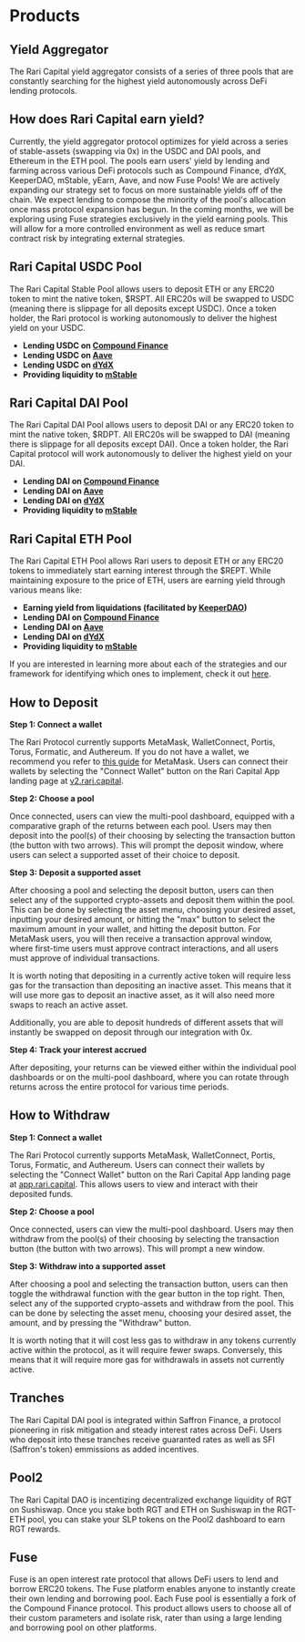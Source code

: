 # Products

## Yield Aggregator

The Rari Capital yield aggregator consists of a series of three pools that are constantly searching for the highest yield autonomously across DeFi lending protocols. 

## How does Rari Capital earn yield?

Currently, the yield aggregator protocol optimizes for yield across a series of stable-assets (swapping via 0x) in the USDC and DAI pools, and Ethereum in the ETH pool. The pools earn users' yield by lending and farming across various DeFi protocols such as Compound Finance, dYdX, KeeperDAO, mStable, yEarn, Aave, and now Fuse Pools! We are actively expanding our strategy set to focus on more sustainable yields off of the chain. We expect lending to compose the minority of the pool's allocation once mass protocol expansion has begun. In the coming months, we will be exploring using Fuse strategies exclusively in the yield earning pools. This will allow for a more controlled environment as well as reduce smart contract risk by integrating external strategies. 

## Rari Capital USDC Pool

The Rari Capital Stable Pool allows users to deposit ETH or any ERC20 token to mint the native token, $RSPT. All ERC20s will be swapped to USDC (meaning there is slippage for all deposits except USDC). Once a token holder, the Rari protocol is working autonomously to deliver the highest yield on your USDC.

- **Lending USDC on [Compound Finance](https://compound.finance/)**
- **Lending USDC on [Aave](https://aave.com/)**
- **Lending USDC on [dYdX](https://dydx.exchange/)**
- **Providing liquidity to [mStable](https://mstable.org/)**

## Rari Capital DAI Pool

The Rari Capital DAI Pool allows users to deposit DAI or any ERC20 token to mint the native token, $RDPT. All ERC20s will be swapped to DAI (meaning there is slippage for all deposits except DAI). Once a token holder, the Rari Capital protocol will work autonomously to deliver the highest yield on your DAI.

- **Lending DAI on [Compound Finance](https://compound.finance/)**
- **Lending DAI on [Aave](https://aave.com/)**
- **Lending DAI on [dYdX](https://dydx.exchange/)**
- **Providing liquidity to [mStable](https://mstable.org/)**



## Rari Capital ETH Pool

The Rari Capital ETH Pool allows Rari users to deposit ETH or any ERC20 tokens to immediately start earning interest through the $REPT. While maintaining exposure to the price of ETH, users are earning yield through various means like:

- **Earning yield from liquidations (facilitated by [KeeperDAO](https://app.keeperdao.com/))**
- **Lending DAI on [Compound Finance](https://compound.finance/)**
- **Lending DAI on [Aave](https://aave.com/)**
- **Lending DAI on [dYdX](https://dydx.exchange/)**
- **Providing liquidity to [mStable](https://mstable.org/)**

If you are interested in learning more about each of the strategies and our framework for identifying which ones to implement, check it out [here](https://www.notion.so/Rari-Strategy-Assessment-Framework-2d1edffcf80f4750973f6e90e97b70a4).

## How to Deposit

**Step 1: Connect a wallet**

The Rari Protocol currently supports MetaMask, WalletConnect, Portis, Torus, Formatic, and Authereum. If you do not have a wallet, we recommend you refer to [this guide](https://metamask.zendesk.com/hc/en-us/articles/360015489531-Getting-Started-With-MetaMask-Part-1) for MetaMask. Users can connect their wallets by selecting the "Connect Wallet" button on the Rari Capital App landing page at [v2.rari.capital](https://v2.rari.capital/).

**Step 2: Choose a pool**

Once connected, users can view the multi-pool dashboard, equipped with a comparative graph of the returns between each pool. Users may then deposit into the pool(s) of their choosing by selecting the transaction button (the button with two arrows). This will prompt the deposit window, where users can select a supported asset of their choice to deposit.

**Step 3: Deposit a supported asset**

After choosing a pool and selecting the deposit button, users can then select any of the supported crypto-assets and deposit them within the pool. This can be done by selecting the asset menu, choosing your desired asset, inputting your desired amount, or hitting the "max" button to select the maximum amount in your wallet, and hitting the deposit button. For MetaMask users, you will then receive a transaction approval window, where first-time users must approve contract interactions, and all users must approve of individual transactions.

It is worth noting that depositing in a currently active token will require less gas for the transaction than depositing an inactive asset. This means that it will use more gas to deposit an inactive asset, as it will also need more swaps to reach an active asset.

Additionally, you are able to deposit hundreds of different assets that will instantly be swapped on deposit through our integration with 0x.

**Step 4: Track your interest accrued**

After depositing, your returns can be viewed either within the individual pool dashboards or on the multi-pool dashboard, where you can rotate through returns across the entire protocol for various time periods.

## How to Withdraw

**Step 1: Connect a wallet**

The Rari Protocol currently supports MetaMask, WalletConnect, Portis, Torus, Formatic, and Authereum. Users can connect their wallets by selecting the "Connect Wallet" button on the Rari Capital App landing page at [app.rari.capital](http://app.rari.capital/). This allows users to view and interact with their deposited funds.

**Step 2: Choose a pool**

Once connected, users can view the multi-pool dashboard. Users may then withdraw from the pool(s) of their choosing by selecting the transaction button (the button with two arrows). This will prompt a new window.

**Step 3: Withdraw into a supported asset**

After choosing a pool and selecting the transaction button, users can then toggle the withdrawal function with the gear button in the top right. Then, select any of the supported crypto-assets and withdraw from the pool. This can be done by selecting the asset menu, choosing your desired asset, the amount, and by pressing the "Withdraw" button.

It is worth noting that it will cost less gas to withdraw in any tokens currently active within the protocol, as it will require fewer swaps. Conversely, this means that it will require more gas for withdrawals in assets not currently active.

## Tranches

The Rari Capital DAI pool is integrated within Saffron Finance, a protocol pioneering in risk mitigation and steady interest rates across DeFi. Users who deposit into these tranches receive guaranted rates as well as SFI (Saffron's token) emmissions as added incentives.



## Pool2

The Rari Capital DAO is incentizing decentralized exchange liquidity of RGT on Sushiswap. Once you stake both RGT and ETH on Sushiswap in the RGT-ETH pool, you can stake your SLP tokens on the Pool2 dashboard to earn RGT rewards. 

## Fuse

Fuse is an open interest rate protocol that allows DeFi users to lend and borrow ERC20 tokens. The Fuse platform enables anyone to instantly create their own lending and borrowing pool. Each Fuse pool is essentially a fork of the Compound Finance protocol. This product allows users to choose all of their custom parameters and isolate risk, rater than using a large lending and borrowing pool on other platforms. 

## 

